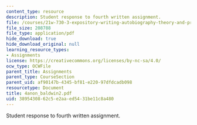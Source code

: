 ```yaml
---
content_type: resource
description: Student response to fourth written assignment.
file: /courses/21w-730-3-expository-writing-autobiography-theory-and-practice-spring-2001/3895430862c5e2aaed5431be11c8a480_4anon_baldwin2.pdf
file_size: 208788
file_type: application/pdf
hide_download: true
hide_download_original: null
learning_resource_types:
- Assignments
license: https://creativecommons.org/licenses/by-nc-sa/4.0/
ocw_type: OCWFile
parent_title: Assignments
parent_type: CourseSection
parent_uid: af90147b-4345-bf81-e220-97dfdcadb098
resourcetype: Document
title: 4anon_baldwin2.pdf
uid: 38954308-62c5-e2aa-ed54-31be11c8a480
---
```

Student response to fourth written assignment.